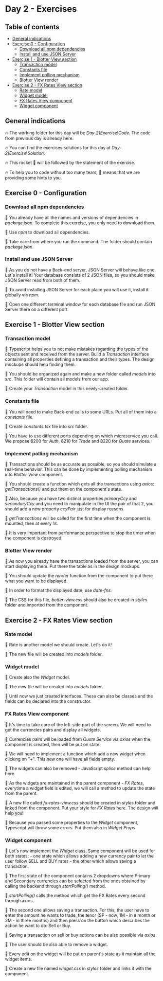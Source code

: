 # Day 2 - Exercises

## Table of contents

- [General indications](#general-indications)
- [Exercise 0 - Configuration](#exercise-0---configuration)
  - [Download all npm dependencies](#download-all-npm-dependencies)
  - [Install and use JSON Server](#install-and-use-json-server)
- [Exercise 1 - Blotter View section](#exercise-1---blotter-view-section)
  - [Transaction model](#transaction-model)
  - [Constants file](#constants-file)
  - [Implement polling mechanism](#implement-polling-mechanism)
  - [Blotter View render](#blotter-view-render)
- [Exercise 2 - FX Rates View section](#exercise-2---fx-rates-view-section)
  - [Rate model](#rate-model)
  - [Widget model](#widget-model)
  - [FX Rates View component](#fx-rates-view-component)
  - [Widget component](#widget-component)

## General indications

🔥 The working folder for this day will be _Day-2\Exercise\Code_. The code from previous day is already here.

🔥 You can find the exercises solutions for this day at _Day-2\Exercise\Solution_.

🔥 This rocket 🚀 will be followed by the statement of the exercise.

🔥 To help you to code without too many tears, 🎁 means that we are providing some hints to you.

## Exercise 0 - Configuration

### Download all npm dependencies

🚀 You already have all the names and versions of dependencies in *package.json*. To complete this exercise, you only need to download them.

  🎁 Use *npm* to download all dependencies.

  🎁 Take care from where you run the command. The folder should contain *package.json*.

### Install and use JSON Server

🚀 As you do not have a Back-end server, JSON Server will behave like one. Let's install it! Your database consists of 2 JSON files, so you should make JSON Server read from both of them.

  🎁 To avoid installing JSON Server for each place you will use it, install it globally via *npm*.

  🎁 Open one different terminal window for each database file and run JSON Server there on a different port.

## Exercise 1 - Blotter View section

### Transaction model

🚀 Typescript helps you to not make mistakes regarding the types of the objects sent and received from the server. Build a *Transaction* interface containing all properties defining a transaction and their types. The design mockups should help finding them.

 🎁 You should be organized again and make a new folder called *models* into _src_. This folder will contain all models from our app.

 🎁 Create your *Transaction* model in this newly-created folder.

### Constants file

🚀 You will need to make Back-end calls to some URLs. Put all of them into a *constants* file.

  🎁 Create *constants.tsx* file into _src_ folder.

  🎁 You have to use different ports depending on which microservice you call. We propose 8200 for *Auth*, 8210 for *Trade* and 8220 for *Quote* services.

### Implement polling mechanism

🚀 Transactions should be as accurate as possible, so you should simulate a real-time behavior. This can be done by implementing polling mechanism into *Blotter View* component.

  🎁 You should create a function which gets all the transactions using *axios*: *getTransactions()* and put them on the component's state.

  🎁 Also, because you have two distinct properties *primaryCcy* and *secondaryCcy* and you need to manipulate in the UI the pair of that 2, you should add a new property *ccyPair* just for display reasons.

  🎁 *getTransactions* will be called for the first time when the component is mounted, then at every 1s.

  🎁 It is very important from performance perspective to stop the timer when the component is destroyed.

### Blotter View render

🚀 As now you already have the transactions loaded from the server, you can start displaying them. Put there the table as in the design mockups.
  
  🎁 You should update the *render* function from the component to put there what you want to be displayed.

  🎁 In order to format the displayed date, use *date-fns*.

  🎁 The CSS for this file, *botter-view.css* should also be created in *styles* folder and imported from the component.

## Exercise 2 - FX Rates View section

### Rate model

🚀 Rate is another model we should create. Let's do it!

  🎁 The new file will be created into *models* folder.

### Widget model

🚀 Create also the *Widget* model.

  🎁 The new file will be created into *models* folder.

  🎁 Until now we just created interfaces. These can also be classes and the fields can be declared into the constructor.

### FX Rates View component

🚀 It's time to take care of the left-side part of the screen. We will need to get the currencies pairs and display all widgets.

  🎁 Currencies pairs will be loaded from *Quote Service* via *axios* when the component is created, then will be put on state.

  🎁 We will need to implement a function which add a new widget when clicking on "+". This new one will have all fields empty.

  🎁 The widgets can also be removed - JavaScript *splice* method can help here.

  🎁 As the widgets are maintained in the parent component - *FX Rates*, everytime a widget field is edited, we will call a method to update the state from the parent.

  🎁 A new file called _fx-rates-view.css_ should be created in *styles* folder and linked from the component. Put your style for *FX Rates* here. The design will help you!

  🎁 Because you passed some properties to the *Widget* component, Typescript will throw some errors. Put them also in *Widget Props*.

### Widget component

🚀 Let's now implement the *Widget* class. Same component will be used for both states:
    - one state which allows adding a new currency pair to let the user follow SELL and BUY rates
    - the other which allows saving a transaction.

 🎁 The first state of the component contains 2 dropdowns where Primary and Secondary currencies can be selected from the ones obtained by calling the backend through *startPolling()* method.

 🎁 *startPolling()* calls the method which get the FX Rates every second through axios.

 🎁 The second one allows saving a transaction. For this, the user have to enter the amount he wants to trade, the tenor (SP - now, 1M - in a month or 3M - in three months) and then press on the button which describes the action he want to do: Sell or Buy.

 🎁 Saving a transaction on sell or buy actions can be also possible via *axios*.

 🎁 The user should be also able to remove a widget.

 🎁 Every edit on the widget will be put on parent's state as it maintain all the widget items.

 🎁 Create a new file named *widget.css* in *styles* folder and links it with the component.
